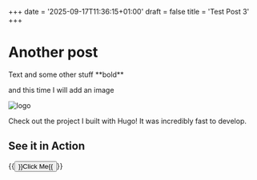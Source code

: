 +++
date = '2025-09-17T11:36:15+01:00'
draft = false
title = 'Test Post 3'
+++

<h1>Another post</h1>
Text and some other stuff
**bold**

and this time I will add an image

![logo](/Avatar-06.png)

Check out the project I built with Hugo! It was incredibly fast to develop.

## See it in Action

{{<button href="https://github.com">}}Click Me{{</button>}}
